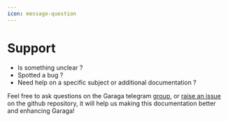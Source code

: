 ```yaml
---
icon: message-question
---
```


# Support

* Is something unclear ?&#x20;
* Spotted a bug ?&#x20;
* Need help on a specific subject or additional documentation ?&#x20;

Feel free to ask questions on the Garaga telegram [group](https://t.me/GaragaStarknet), or [raise an issue](https://github.com/keep-starknet-strange/garaga/issues/new/choose) on the github repository, it will help us making this documentation better and enhancing Garaga!&#x20;
